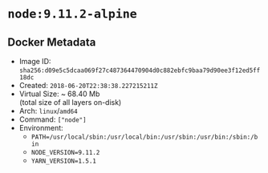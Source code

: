 # `node:9.11.2-alpine`

## Docker Metadata

- Image ID: `sha256:d09e5c5dcaa069f27c487364470904d0c882ebfc9baa79d90ee3f12ed5ff18dc`
- Created: `2018-06-20T22:38:38.227215211Z`
- Virtual Size: ~ 68.40 Mb  
  (total size of all layers on-disk)
- Arch: `linux`/`amd64`
- Command: `["node"]`
- Environment:
  - `PATH=/usr/local/sbin:/usr/local/bin:/usr/sbin:/usr/bin:/sbin:/bin`
  - `NODE_VERSION=9.11.2`
  - `YARN_VERSION=1.5.1`
